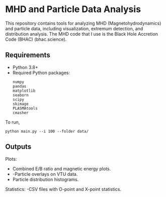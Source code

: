 
# MHD and Particle Data Analysis

This repository contains tools for analyzing MHD (Magnetohydrodynamics) and particle data, including visualization, extremum detection, and distribution analysis. The MHD code that I use is the Black Hole Accretion Code (BHAC) (bhac.science). 

## **Requirements**

- Python 3.8+
- Required Python packages:
  ```
  numpy
  pandas
  matplotlib
  seaborn
  scipy
  skimage
  PLASMAtools
  cmasher  
  
To run, 

``` python main.py --i 100 --folder data/  ```

## Outputs
Plots:
- Combined E/B ratio and magnetic energy plots.
- -Particle overlays on VTU data.
- Particle distribution histograms.

Statistics:
-CSV files with O-point and X-point statistics.
